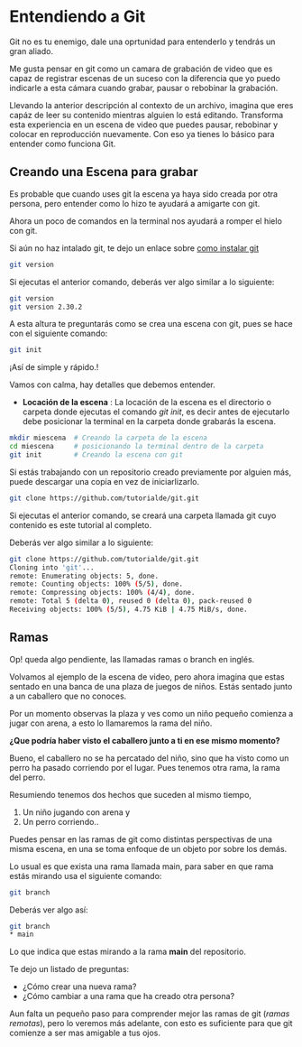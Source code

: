
# Entendiendo a Git

Git no es tu enemigo, dale una oprtunidad para entenderlo y tendrás un gran aliado.

Me gusta pensar en git como un camara de grabación de video que es capaz de registrar escenas de un suceso con la diferencia que yo puedo indicarle a esta cámara cuando grabar, pausar o rebobinar la grabación.

Llevando la anterior descripción al contexto de un archivo, imagina que eres capáz de leer su contenido mientras alguien lo está editando. Transforma esta experiencia en un escena de video que puedes pausar, rebobinar y colocar en reproducción nuevamente. Con eso ya tienes lo básico para entender como funciona Git.

## Creando una Escena para grabar

Es probable que cuando uses git la escena ya haya sido creada por otra persona, pero entender como lo hizo te ayudará a amigarte con git. 


Ahora un poco de comandos en la terminal nos ayudará a romper el hielo con git.

Si aún no haz intalado git, te dejo un enlace sobre [como instalar git](https://git-scm.com/book/es/v2/Inicio---Sobre-el-Control-de-Versiones-Instalaci%C3%B3n-de-Git)



```bash
git version
```

Si ejecutas el anterior comando, deberás ver algo similar a lo siguiente:


```bash
git version
git version 2.30.2
```

A esta altura te preguntarás como se crea una escena con git, pues se hace con el siguiente comando:

```bash
git init
```

¡Así de simple y rápido.!


Vamos con calma, hay detalles que debemos entender.

- __Locación de la escena__ : La locación de la escena es el directorio o carpeta donde ejecutas el comando _git init_, es decir antes de ejecutarlo debe posicionar la terminal en la carpeta donde grabarás la escena.

```bash
mkdir miescena  # Creando la carpeta de la escena
cd miescena     # posicionando la terminal dentro de la carpeta
git init        # Creando la escena con git       
```

Si estás trabajando con un repositorio creado previamente por alguien más, puede descargar una copia en vez de iniciarlizarlo.

```bash
git clone https://github.com/tutorialde/git.git
```

Si ejecutas el anterior comando, se creará una carpeta llamada git cuyo contenido es este tutorial al completo.

Deberás ver algo similar a lo siguiente:

```bash
git clone https://github.com/tutorialde/git.git
Cloning into 'git'...
remote: Enumerating objects: 5, done.
remote: Counting objects: 100% (5/5), done.
remote: Compressing objects: 100% (4/4), done.
remote: Total 5 (delta 0), reused 0 (delta 0), pack-reused 0
Receiving objects: 100% (5/5), 4.75 KiB | 4.75 MiB/s, done.
```


## Ramas

Op! queda algo pendiente, las llamadas ramas o branch en inglés.

Volvamos al ejemplo de la escena de video, pero ahora imagina que estas sentado en una banca de una plaza de juegos de niños. Estás sentado junto a un caballero que no conoces.

Por un momento observas la plaza y ves como un niño pequeño comienza a jugar con arena, a esto lo llamaremos la rama del niño. 

__¿Que podría haber visto el caballero junto a ti en ese mismo momento?__

Bueno, el caballero no se ha percatado del niño, sino que ha visto como un perro ha pasado corriendo por el lugar. Pues tenemos otra rama, la rama del perro.

Resumiendo tenemos dos hechos que suceden al mismo tiempo, 

1. Un niño jugando con arena y 
2. Un perro corriendo..


Puedes pensar en las ramas de git como distintas perspectivas de una misma escena, en una se toma enfoque de un objeto por sobre los demás.

Lo usual es que exista una rama llamada main, para saber en que rama estás mirando usa el siguiente comando:

```bash
git branch
```

Deberás ver algo así:

```bash
git branch
* main
```

Lo que indica que estas mirando a la rama __main__ del repositorio.


Te dejo un listado de preguntas:

- ¿Cómo crear una nueva rama?
- ¿Cómo cambiar a una rama que ha creado otra persona?

Aun falta un pequeño paso para comprender mejor las ramas de git (_ramas remotas_), pero lo veremos más adelante, con esto es suficiente para que git comienze a ser mas amigable a tus ojos.
